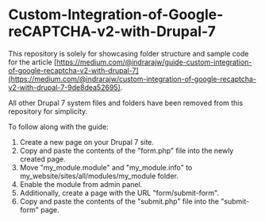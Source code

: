 # Custom-Integration-of-Google-reCAPTCHA-v2-with-Drupal-7

This repository is solely for showcasing folder structure and sample code for the article [https://medium.com/@indrarajw/guide-custom-integration-of-google-recaptcha-v2-with-drupal-7](https://medium.com/@indrarajw/custom-integration-of-google-recaptcha-v2-with-drupal-7-9de8dea52695). 

All other Drupal 7 system files and folders have been removed from this repository for simplicity.

To follow along with the guide:

1. Create a new page on your Drupal 7 site.
2. Copy and paste the contents of the "form.php" file into the newly created page.
3. Move "my_module.module" and "my_module.info" to my_website/sites/all/modules/my_module folder.
4. Enable the module from admin panel.
5. Additionally, create a page with the URL "form/submit-form".
6. Copy and paste the contents of the "submit.php" file into the "submit-form" page.
